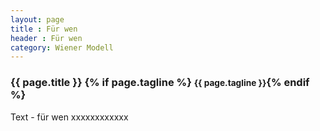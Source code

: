 ```yaml
---
layout: page
title : Für wen
header : Für wen
category: Wiener Modell
---
```


<div class="page-header">
  <h3>{{ page.title }} {% if page.tagline %} <small>{{ page.tagline }}</small>{% endif %}</h3>
</div>

Text - für wen xxxxxxxxxxxx
